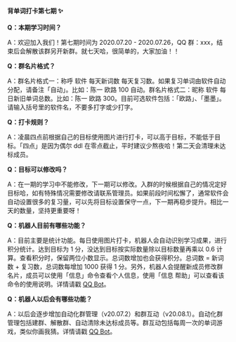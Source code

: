 #### 背单词打卡第七期 :sparkles:

**Q：本期学习时间？**

A：欢迎加入我们！第七期时间为 2020.07.20 - 2020.07.26，QQ 群：xxx，结束后会解散该群另开新群。就七天哈，很简单的，大家加油！！

**Q：群名片格式？**

A：群名片格式一：称呼 软件 每天新词数 每天复习数。如果复习单词由软件自动分配，请备注「自动」。比如：陈一 欧路 100 自动。群名片格式二：昵称 软件 每日新旧单词总数。比如：陈一 欧路 300。目前可选软件包括：「欧路」、「墨墨」。请输入括号里的软件名，不要多打字或少打字。

**Q：打卡规则？**

A：凌晨四点前根据自己的目标使用图片进行打卡，可以高于目标，不能低于目标。「四点」是因为偶尔 ddl 在零点截止，平时建议少熬夜哈！第二天会清理未达标成员。

**Q：目标可以修改吗？**

A：在一期的学习中不能修改，下一期可以修改。入群的时候根据自己的情况定好目标哈，如有特殊情况需要修改请联系管理员。如果前段时间松懈了，通常软件会自动设置很多的复习量，可以先将目标设置保守一点，下一期再稳步提升。相比一天的数量，坚持更重要呀！

**Q：机器人目前有哪些功能？**

A：目前主要是统计功能。每日使用图片打卡，机器人会自动识别学习成果，进行积分统计。达到目标为 1 分，没达到目标按实际数量除以目标数量再乘以 0.6 计算。查看积分时，保留两位小数显示。总词数增加也会获得积分。总词数 = 新词数 + 复习数，总词数每增加 1000 获得 1 分。另外，机器人会提醒新成员修改群名片，成员可以使用「信息」命令查看个人信息，使用「信息 帮助」可以查看该命令的使用说明。详情请戳 [QQ Bot](https://trello.com/b/YWFM22xX)。

**Q：机器人以后会有哪些功能？**

A：以后会逐步增加自动化群管理（v20.07.2）和群互动（v20.08.1）。自动化群管理包括建群、解散群、自动清除未达标成员等。群互动包括每周一次的单词游戏，类似你画我猜。详情请戳 [QQ Bot](https://trello.com/b/YWFM22xX)。